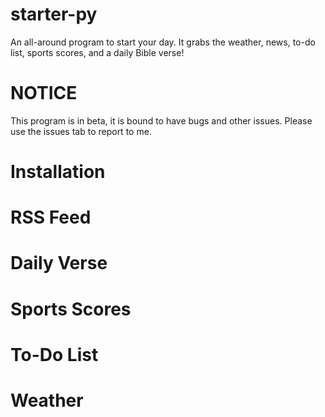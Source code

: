 # starter-py
An all-around program to start your day. It grabs the weather, news, to-do list, sports scores, and a daily Bible verse!

# NOTICE 
This program is in beta, it is bound to have bugs and other issues. Please use the issues tab to report to me.

# Installation

# RSS Feed

# Daily Verse

# Sports Scores

# To-Do List

# Weather
